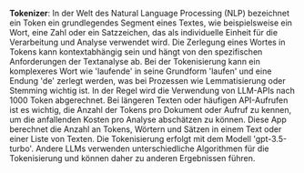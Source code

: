 **Tokenizer**: In der Welt des Natural Language Processing (NLP) bezeichnet ein Token ein grundlegendes Segment eines Textes, wie beispielsweise ein Wort, eine Zahl oder ein Satzzeichen, das als individuelle Einheit für die Verarbeitung und Analyse verwendet wird. Die Zerlegung eines Wortes in Tokens kann kontextabhängig sein und hängt von den spezifischen Anforderungen der Textanalyse ab. Bei der Tokenisierung kann ein komplexeres Wort wie 'laufende' in seine Grundform 'laufen' und eine Endung 'de' zerlegt werden, was bei Prozessen wie Lemmatisierung oder Stemming wichtig ist. In der Regel wird die Verwendung von LLM-APIs nach 1000 Token abgerechnet. Bei längeren Texten oder häufigen API-Aufrufen ist es wichtig, die Anzahl der Tokens pro Dokument oder Aufruf zu kennen, um die anfallenden Kosten pro Analyse abschätzen zu können. Diese App berechnet die Anzahl an Tokens, Wörtern und Sätzen in einem Text oder einer Liste von Texten. Die Tokenisierung erfolgt mit dem Modell 'gpt-3.5-turbo'. Andere LLMs verwenden unterschiedliche Algorithmen für die Tokenisierung und können daher zu anderen Ergebnissen führen.



